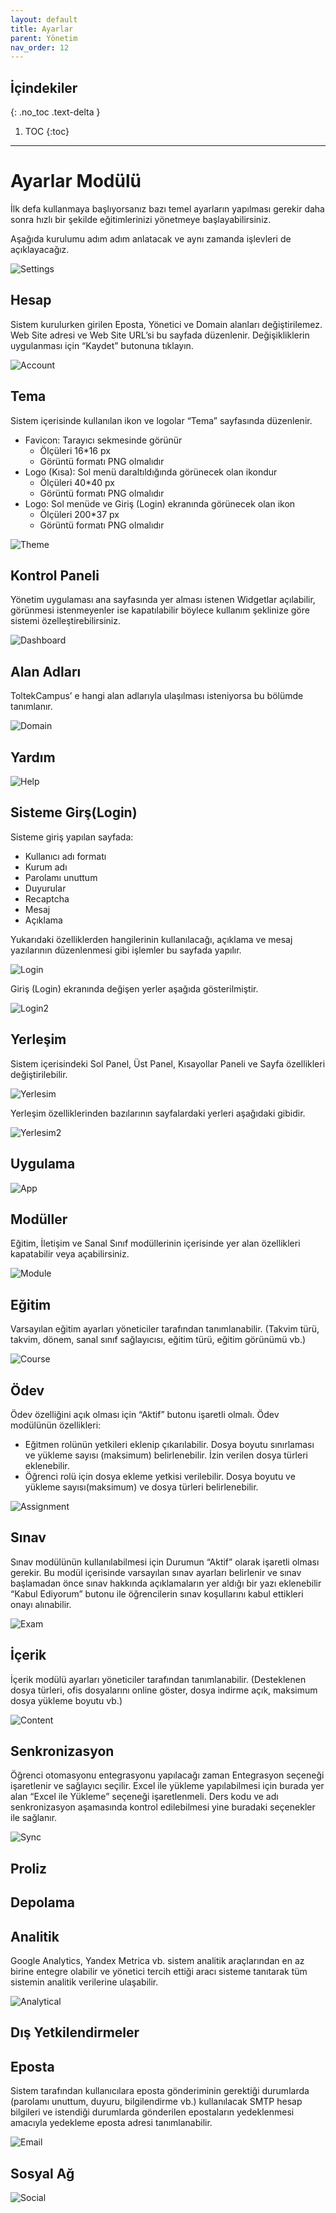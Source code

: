 ```yaml
---
layout: default
title: Ayarlar
parent: Yönetim
nav_order: 12
---
```


## İçindekiler
{: .no_toc .text-delta }

1. TOC
{:toc}

---

# Ayarlar Modülü

İlk defa kullanmaya başlıyorsanız bazı temel ayarların yapılması gerekir daha sonra hızlı bir şekilde eğitimlerinizi yönetmeye başlayabilirsiniz.

Aşağıda kurulumu adım adım anlatacak ve aynı zamanda işlevleri de açıklayacağız.

![Settings](/docs/media/modules/settings/settings.png)

## Hesap

Sistem kurulurken girilen Eposta, Yönetici ve Domain alanları değiştirilemez.
Web Site adresi ve Web Site URL’si bu sayfada düzenlenir. Değişikliklerin uygulanması için “Kaydet” butonuna tıklayın.

![Account](/docs/media/modules/settings/hesap.png)

## Tema

Sistem içerisinde kullanılan ikon ve logolar “Tema” sayfasında düzenlenir.

* Favicon: Tarayıcı sekmesinde görünür
  * Ölçüleri 16*16 px
  * Görüntü formatı PNG olmalıdır
* Logo (Kısa): Sol menü daraltıldığında görünecek olan ikondur
  * Ölçüleri 40*40 px
  * Görüntü formatı PNG olmalıdır
* Logo: Sol menüde ve Giriş (Login) ekranında görünecek olan ikon
  * Ölçüleri 200*37 px
  * Görüntü formatı PNG olmalıdır

![Theme](/docs/media/modules/settings/tema.png)

## Kontrol Paneli

Yönetim uygulaması ana sayfasında yer alması istenen Widgetlar açılabilir, görünmesi istenmeyenler ise kapatılabilir böylece kullanım şeklinize göre sistemi özelleştirebilirsiniz.

![Dashboard](/docs/media/modules/settings/dashboard.png)

## Alan Adları

ToltekCampus’ e hangi alan adlarıyla ulaşılması isteniyorsa bu bölümde tanımlanır.

![Domain](/docs/media/modules/settings/domain.png)

## Yardım

![Help](/docs/media/modules/settings/help.png)

## Sisteme Girş(Login)

Sisteme giriş yapılan sayfada:

* Kullanıcı adı formatı
* Kurum adı
* Parolamı unuttum
* Duyurular
* Recaptcha
* Mesaj
* Açıklama

Yukarıdaki özelliklerden hangilerinin kullanılacağı, açıklama ve mesaj yazılarının düzenlenmesi gibi işlemler bu sayfada yapılır.

![Login](/docs/media/modules/settings/login.png)

Giriş (Login) ekranında değişen yerler aşağıda gösterilmiştir.

![Login2](/docs/media/modules/settings/login2.png)

## Yerleşim

Sistem içerisindeki Sol Panel, Üst Panel, Kısayollar Paneli ve Sayfa özellikleri değiştirilebilir.

![Yerlesim](/docs/media/modules/settings/yerlesim.png)

Yerleşim özelliklerinden bazılarının sayfalardaki yerleri aşağıdaki gibidir.

![Yerlesim2](/docs/media/modules/settings/yerlesim2.png)

## Uygulama

![App](/docs/media/modules/settings/app.png)

## Modüller

Eğitim, İletişim ve Sanal Sınıf modüllerinin içerisinde yer alan özellikleri kapatabilir veya açabilirsiniz.

![Module](/docs/media/modules/settings/module.png)

## Eğitim

Varsayılan eğitim ayarları yöneticiler tarafından tanımlanabilir. (Takvim türü, takvim, dönem, sanal sınıf sağlayıcısı, eğitim türü, eğitim görünümü vb.)

![Course](/docs/media/modules/settings/course.png)

## Ödev

Ödev özelliğini açık olması için “Aktif” butonu işaretli olmalı. Ödev modülünün özellikleri:

* Eğitmen rolünün yetkileri eklenip çıkarılabilir. Dosya boyutu sınırlaması ve yükleme sayısı (maksimum) belirlenebilir. İzin verilen dosya türleri eklenebilir.
* Öğrenci rolü için dosya ekleme yetkisi verilebilir. Dosya boyutu ve yükleme sayısı(maksimum) ve dosya türleri belirlenebilir.

![Assignment](/docs/media/modules/settings/assignment.png)

## Sınav

Sınav modülünün kullanılabilmesi için Durumun “Aktif” olarak işaretli olması gerekir. Bu modül içerisinde varsayılan sınav ayarları belirlenir ve sınav başlamadan önce sınav hakkında açıklamaların yer aldığı bir yazı eklenebilir “Kabul Ediyorum” butonu ile öğrencilerin sınav koşullarını kabul ettikleri onayı alınabilir.

![Exam](/docs/media/modules/settings/exam.png)

## İçerik

İçerik modülü ayarları yöneticiler tarafından tanımlanabilir. (Desteklenen dosya türleri, ofis dosyalarını online göster, dosya indirme açık, maksimum dosya yükleme boyutu vb.)

![Content](/docs/media/modules/settings/content.png)

## Senkronizasyon

Öğrenci otomasyonu entegrasyonu yapılacağı zaman Entegrasyon seçeneği işaretlenir ve sağlayıcı seçilir. Excel ile yükleme yapılabilmesi için burada yer alan “Excel ile Yükleme” seçeneği işaretlenmeli. Ders kodu ve adı senkronizasyon aşamasında kontrol edilebilmesi yine buradaki seçenekler ile sağlanır.

![Sync](/docs/media/modules/settings/sync.png)

## Proliz

## Depolama

## Analitik

Google Analytics, Yandex Metrica vb. sistem analitik araçlarından en az birine entegre olabilir ve yönetici tercih ettiği aracı sisteme tanıtarak tüm sistemin analitik verilerine ulaşabilir.

![Analytical](/docs/media/modules/settings/analytical.png)

## Dış Yetkilendirmeler

## Eposta

Sistem tarafından kullanıcılara eposta gönderiminin gerektiği durumlarda (parolamı unuttum, duyuru, bilgilendirme vb.) kullanılacak SMTP hesap bilgileri ve istendiği durumlarda gönderilen epostaların yedeklenmesi amacıyla yedekleme eposta adresi tanımlanabilir.

![Email](/docs/media/modules/settings/email.png)

## Sosyal Ağ

![Social](/docs/media/modules/settings/social.png)
